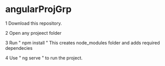 # angularProjGrp

1 Download this repository.

2 Open any projeect folder

3 Run  " npm install "
      This creates node_modules folder and adds required dependecies

4 Use  " ng serve " to run the project. 
